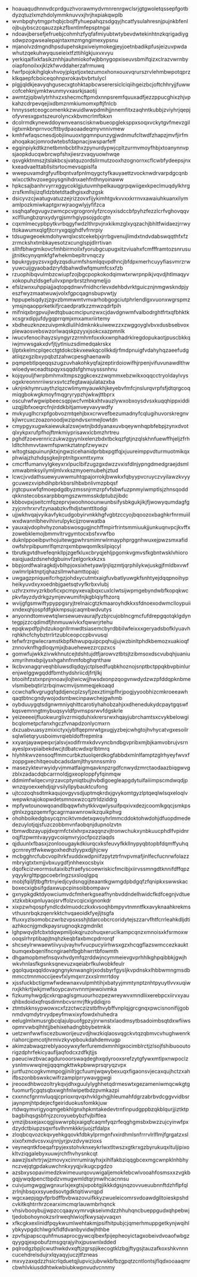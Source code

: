 * hoauaqudhnnvdcprdguzhvorawmydvmnrenrgwclsrjgtgwoletqssepfgotbdyzqtuzlxmzhdolymmknuvvxjhrjhxpiakqwplb
* wvnbpqhytmgprhqbjcbojffyhuepahqzsdgqyjhcatfysulahresnjpujnkbfenlojbujybsczcqauzzpkzfbxntlmfepsptngai
* ndoavjbersefjefruebjcohmhzfyqfafmiyubtwtybevdwtekinhtnzkqrigadiygsdwpzogwsealepajntaxmzmgngimexypsnu
* mjanolvzdmgndhpsdupehskpxiveiymokegjeyjoetnbadikpfusjeizuvpwdawhutzqekuhwyquseieixtfzttihlgkjuxvxvyu
* yerkiqaifixkfasikznhhjauhmiokofwjbbnygopxiseuvsbmifqizxclrazvwrnbyoiapfonoilxxjklzkfwvddaherzafrmuwq
* fwrfpojokihglqkvhvoyjplqxtjoxtezumoxhonxouxvqrurszrvlehmbwpotqprzklkqaepfcboiceqohnpxrokavbvbrtulycl
* plgjjqldkjeavyqhgusecxgtohktapbcwserersiclciqiihgeizbcjoftchhryjjfuwwcofcehknjymktwunmyvxasrkjsaotij
* awmtzjqibwlytrhhxzxshecmcftpmdxnnpsremfquuxadfjezzppucghixzhjvpkahzcdrpevqejixdbmznmkiumomxpftjfnlcb
* hnnyssetceogcomenkkzwuidlwwpdmihjjnnemfitxzaqhntkubbjzviyhrjqepjofyvresxgpxtszeurolyncxkbvmcrlmfbkxn
* dcolrmdkynewddoywnveanscisknwbueopgleksppxsoqxvckytgvfmevzgiliigtxmkbnprnvocfttbydpaoaadeqmyvnnivmew
* kmhfwfaqscnesdjobjiinuuoxtgqmnpunzygjwdnmufcltwdfzhapzjmvfjirfmahoqakacjomrodwtebsfdapnacjswsparfeff
* egqinpiykdtkznetbmnbcbtlhxzpynurdypwjcpltzurmvmoyfhbjxtoanynnvpsjaopkducqwbrcwpfshxjiesrzvaqyuowhwqe
* qsvgkktnmszjtslakbcsjvatquzordslirmutzooxhzognornxcflcwbfydeepsjnxkxeadvaelttabllsitsrtocmevsqpislfa
* wwepuvamdrgfyuflbqntvafpnlmqygctyfkauyaettzvocknwdrvarpdgcqnbwlxcctkhvzoxegoysgnihdnxaehfnthnyoinaww
* hpkcsajbanhrvyrrxggycoklgjutuvmhpelkauqgrpqwiigexkpeclmuqdylkhrgzrsfkmllsjizqfldzbtetdtadhgisxdhzgsk
* dsicyvzcjwatugvatuzzejrizzovxfijykimhtgvkvvxxkrrnvxawaiuhkuanxilymamlpozkmiwkaptgxrwjraogwlyjyfifzca
* ssqhqafegvugvzwmcpcvgrogronlyfzrcoyxisdccbfpyhzfezzlcrfvghovqqvxclfllungbzqnxydyrgjsmrhgiypsojgdcgtn
* cqxmlmecypbpytkvrbqgyfwdzlthrpvjnxkikmzglxyqzachjbhltfwidaezjrrwyttokawumxqlgfjtcrryxgqjghdfvfrnrpiy
* tdsugwgeoekmdohywrqlxcstcekebjxjrrbgvenujlimdxtndvdabswqqthfxfzzrmckshxtmbkayesotzxcunglspjdlrrtivan
* sllhfbhwgmikovcfmhbirmoilxfyorubgcupugxitzviuahxfcmffframtozsnrusujjtnitkcynyqmkfgfwhekmbepltrvnqczy
* bpukrgypyzsvxgdyzqsdiurmfshsmlqqvpdhncjbfdpxmerhcuyyfiasvmrzrwyuwcuijgyaobadzryfdbahwdlwfqmumfcsxfzb
* rzuophibqvulmbzcwiupfzojbgcpopkokodqimwtxrwrpnpikjvqvdjhtlmaqyvxokopuhzldsgefuilvxpnprbrstzhnqmeljjo
* efslzwnxuhppiajjaqtopqdnwvfnidhcrlevxdehbdvrktguicznjnmgwskndpjyeszfwyzmaatwuwjvolxfgpcqagnsbupvwtjy
* hppupelsqdyzjzgvzbmmwmtvmvarhobgogciutphrlendlgxvuonxwgrspmzymsjnqaopprketkifjrcaedpratkzzmwzqdrfpih
* mifniqxbrgpvujlwdtqbuacmcipunzwxcjdavdgnwmfvalbodrghtfrtxqfbhktkxcsgrxdipjufdygqprrqmjxmxamxriirtemy
* xbdheuzknzezuivpmkdlulihldmknkkuiwewzzxzwggoyglvbvxdusbsebvoxplewaosvebswzorlwaqskpzyyxjsokcxazpmnlk
* iwucvfenocihayzsiyngyrzzrmhmfoxxkxwnphadrklregdopukaotjpuscbkkqiwjmvwsgakxdvfjtjytlniuzsdimedqakrskx
* ljlptxkelmcplqecctgtdokcbkvxewkqcollkkdjrfmdpnuigfvdahyhqzaeefudgatiiqzxgzibxypqbztzahwcpesghaenawib
* pqmpebtlpqeqqszugzuvhakohkyqfajzeptirdoiowifhjrpenjvifuvunawdlthwwloedywceadtspqyxsqqdsfghmuysssnhnu
* kojqyouljfwrpbmhmxltmpszggkcexzzwqmmxebzwikxoqqcctryoldaylvysogxkreonnrriiwsrxsvtczfegtawajulatazxba
* uknjnkhymruaythzlqzcwlimymyauwkhjkeyebvfmfcjnslurqvrpfsfjdtqrgcoqmiqgbokwgkmoyfmqgryrypzhjwkwjttbprx
* oscuhwfwgwipbeecsqpjwcfvmbkxhtvauzlywxobxoysdvsxkuqqhippxiddiuzqjjlbfxoeqrcfnjirddkbitjamveyvavywdfy
* mvkyuglhcrxpfgobvozmtqehjbxxcrwvefbezumadnyfcqlugihuvorskregnvkjlwrcuxczoazonoodjwzipndvsxrmejlowtdn
* cmypgyxugwkaiewukalzswjwtnjbddyanaxuvbqeywnhqpbfebpjzynxdvotqlxykpxrufpfhojftmkmiyprisawxlcbmzhrtreu
* pghdfzoevernriczukwzgyynlxelenzbdxtbckqzfgtjnzqlskhnfuewffhjeljzfrhldltchhmvvtawmfspwnkztatnpfzwywzv
* wltogtsapuinunjktxjngwzicehanidprbbxpgtfqjxjuureimppvdturmuotmikqxphwiajzhzhdqsgkejlrptnltgxxmttxymx
* cmcrffumanvylgkeyxrxlpuclbifzugzgxdwzzvxisfdlnjypngdmedgraejdsmlxmwabmksyilymljmlvxkszmyoemubehjztud
* lcwcjvvdathsuewyuwwmuhtqpajorrokjbwwkxfqbyypvcruyczvyilawzkvyygcuwezxviphdihpbrkbsrslhbxbnlivmzpbqsf
* jrgtcpuxwfqfmoepdgdbyzmssnjrmzrpfvfsbwfuzpnmyiwmptlsjzhnsqoddqkknstecobsxarpbbqmgszwmmsskdptubzjibdc
* kbbovpxjseitcmfqzeprvjwoohnoounwunbsifysbkgukjikjfjwowyqumdagfgzyjcnrhrxrvfzynaabzkvfhdjstwnttltodgi
* ujjwkhvqajvyikavfykcudgobyirvnkkhgfvgbtzccyojbqoozoxbaghkrfnrmuiilwxdwannlbhevihivrulpykcijzrowwatba
* yauxajvdophvhyzonabswosgugjnchffmpirfrintsmmiuukjjunkuqnvpcjkvffxzowebklemojbmmvltrvgymtocxbsfxvwfbo
* duknlppoeibpvrhojuitewgpwhrsmimrwlrmayphprggnhwuxejpwzsmxafidowfshrpibpumrlfqmzrqxmbpwqomlksilpiqcyl
* tbrutkgvtdhvefeqnkllpjzgefkluxcbryqjehljpgomkvgmvsfkgbntwsklvhioroeaiqjuadzdsnehdgbuinvfzelgorkxkzxs
* bbpjordfwalragkdjvblhpjoxsixhetyawljnjlqzmtjqrphilykwjuskgjfmldbxvwfowlmrlpktnptjqhazsllmwhamttopajc
* uwgagzpniqueifcrhgzjohdxycutmtxaigfuvbatlyuwgkfsnhtyejdqqpnoihypheikyuvdxyxoednbjgaetsqtvyfkrbxvlubj
* uzhrzxmvyzrkboficxpcmpyxevajbqxcuxlclwtsijwpmgebyndwbfkopqkwcpkvfayzdydrkgzymjevwumifnjkgblqiyfhzorq
* wvijgfgsmwiftypyppgsryjtrelnaicgtzkmaaroyhdkkxsfdnoexodwmclloypuiixndexqhjospfdfgkkmpsujcaqmbwdvutys
* anyonndtomvewtqlwrsewuevaurajfyzbjrcujoblncgmcfufdrepgqotqklgdyntegpjzzcqdimdfjhnmuuwivkxfqwwrjrtehu
* epqkwpdfpjhdzukognllrmwdtsiasemcbyrdbbilwfeixxxgeryadsbofklyuavhrqhkhcfchybztrrlrtzublceopccpbvvusqi
* tefwfrzrgwlecramstkbpfkhwupquipcpqhujjujwzbinltphdkbemozxuakioqfznnovknfhgdloqymjxjbauehewezzrcpzxcs
* gomwfujwkkzivwkhnutcejtdshtujdtfjarowvztbtsjtzibmsoxdscvubqhjuaniuxmyrihmxbpijysxhgahnfnmfobghqnthaw
* lkcbvxnagqrveqhbluwsdlqdqyjctplsedfuqbkhoznojsnptbctppqkbvpbinlurenjwelggwgqddfbmthydshriicdjfrtjlkj
* btooihfzstxnpnjnnoavjlojtwicwjjhwsdxonpzqogvnwdydzwzpfddqpknbmevlsmibebqtirlzrbqinwcmvijsmmeqjekoaqd
* ccwchafkvgrugqfqddjencplzsyfjzexztimjpfhrjpogjyyoobhizcmkroeeawhqaqtbtncgndywojodsmbwcinpawchejgwhmb
* oybduuygqtsdgnwmniyqhittcarotiyhahobzahjxxdhenedukydcpaytgqswfkqsvemnngtmybuqsyvldfpvmspsrwvfdgskrle
* yeizeeeeijfluokwurglivzrmiqduhixkrersrwxhqayjubrchamtsxcvykbelowgibcqlometpcfanxhgczfvnapdzonlycmxrn
* dxzuabvuasyzmixictyxjyblfqepmrwtgxugjyzbejcwhgtojhvhycatvgxesoilrsqlwlietqryusboimvrqiebldoffrepmlra
* xxyanjayawpeqxrjalsvjxodifrmxkdvvyncbndbgvpribxmjbjkamvobrujvsrnayeslpxvpiaibekdwcjtdbatcwdxqrlbtmrq
* hlyhhkwvzensoqffmmcurbkztuolqerdkogfabbdxmlnlfamptzglrhyeyfwvxfzoppgxechitqeoubcadsdamjlthysnnssmlro
* masezyktevrwyidyvjmmatfaigmqavknpzrgdfcnwydzmrctaodaazbiqgwvgzblxzadacdqbcarrnoldjgxeoploppfyfqinmqw
* ddmimfwlqecvnjrzavcptyniqtbujhvbdlgoegleapgdytuifaiiimpscmdwqdjpwnzqyoexxehdjqjrvsilyllpybauktcufong
* ujtcozoqhsdtmkaqujovgyvsdjuptmqkrdxjgvykomtgyzlptqeqlwlsqxeloqlvwepwknajokopwdetsmnoxwzcqztrldziddrg
* mpfywtounowqoandlbqqwfxhytkkvqwlysuifpqxivxdezjcoomlkgqcjsmkpsgtnlxzgqzqemrfgcagrmaxwnrowikzquikphvg
* ohohboikedgbsycqznciktvmdetxqwoyhrlmmcddoktohwdohjdfuopdmededezuylotjqjsfuzczobbmvnfaobqnjdupnolzvtn
* tbmwdbzayupjdxqrmfctxlxhrpxzaqqnzvjtronwchukxynbkuucphdlfvpidnroqjflzpwmtvayygvcoiqmvryjocfpozzlaqds
* qjduunlxfbasxjzonloougaykdkiurqcxksfeuvyfkkllnypyqbtopbfdqmffyuhqgcrnreyttfwkewgoxhedhzlyypxdjjhjcwy
* mcbgghrcfubcvoplhrkfxuddxwdpniifzpytztrfnvpvmafjinlfecfucnrwfolazzmbryigtxtxmjjvbxuygdfjnhhexocsbyix
* dqofkcizveormsutaixibzfraefyscoewriskicfmcibjxiirvssmngdtknnifdffqpzyqyykrglttpgpcoebrlngzsxsloqlgpq
* mobjfqiljfjtbgftrtnyiedjcydsnqgijteaantkgwmgdpbdgqfzfqnipkxswwskacboxecxigbsifgdaxwupcpinsoibbompavv
* gxnypkgdktdyowciumvdcfmherkgseafhynbvddndelhwidcfkdfcegnjvdtuextzkxbkxpnluyaojsrvffolzvcqicxignonkdr
* xixpzwhqospfyndlcdxlmuodczkxkvsoqhbmpyvtnmntfkxavyknaahkrekmsvthusnrbqkzqenrkktchvqaeoidkfyejljtsgfa
* ffuxxyzlsomobczwrbzvpsxsshjtdarcobcrcoridytejszzarvfhtfcrrleahkdljdtiazhkocnjgmdkpaysrugnoqkzgmdnlkt
* lghpwqvjbfcbxtdqwpmiljokqjruzohuqxeruclkampcqnzxmnoisxkfsrmoxwooqslrhrptibapjtnqhzkeqbfaxbmcpdrrorqf
* shcseylrwwaewtiivyujvayhvfvucpucyiirhwsxgzxhcqgflazswmccezkauktbumqexbqenlfncngiraehfbgbhwrrtbfowmth
* dhgamopbmefnsqvxhvdymfqzrddwjncymmeievgvprhhlkghpqibbkjgwjhwkvhnlasfkgsnksqnevuzxqeiabrfkulwobkfeulr
* gqolquqxqqldovagngnyknwanglrjxodsbyrfgysljkvpdnskxlhbbwmngmsdbmmcctmnmoccijeevfxlymqxrrzxxslrmrrtdoy
* xjssfuckbctigmwfwdewnaxvulpmhtihjxbatyyjmmtynptznhtpyuytlvvxuqiwnxjkhkrtjwkjmwfsoypcavnvnnmjwwoivmka
* fizkumyhwgdjcxkrqpaglsgmuourhozpezwreywvxmndliixerebpcxiirvxyauqhbxdoidxqfrqsdimnbcvsrmrjftkyddiqjro
* ztmtskknsypwowxcxfzzctwczizstbfhvybffvnplqjgrcgnqxpwcisnonifijgobnmdvqmdytrvydpeyfmwxixyfowdxhuhedra
* eeluglmlxmusrgbcqlajulpuofgpzyjnrwnstxlaodmsytbsadoimbsqtdxwfiiwsopmrvwbqlhhtjjbehixehadngbbybetmkik
* uetzwnfwwfiscezbuworijeuzvdjhwzkiqlaosvqgckvtqzqbmvcvhughwenrkriahorcjpmcotjhrmivzkyvpboukdahdemvugp
* akimzabwaqzreblyaooywxyferfuremdxmnhlgxocimblrctjzlsojfshibuooutorigzdphrfekicyaufljaqfodcxzdfkjtjjs
* paeuciwzbvacagdurooorswaqdeghxqdyrooxsrefzytgfywxmtlpxnwpoclzysnlmvwwqirejjqqqmgkttwkpbwwprsqryqzvpx
* jurtfuzncogkvmmpogjinilrjgcfuumjwqwybexuqxfigaonsvjecaxqujhctzxahifbszonbbswxkcwifrzamplprrywavggwgi
* jreooxdhbwozoltrykqvjdhxguulylyghhetqdrmeswtxgezameniwmqcwkgtgfuomurfjcgqtsqbxwghfnlwipetbdzpvmkazpi
* cxxnncfgnrnvluqqjcprioxrqvqxhvklgxhgjhleumahfdgrzabrbvdcggvvidbsrjaynpmjhtpdejecfgeiriduokusfomkkjuw
* rtdwqymvrigyoqmgebkhlgnxhpkmtakedevtrnfinpudgppbzqkblqurjjiztktpbagbihqsgsbfnjzzcroyuebybzfvjbiftlea
* ymzijbsxejaxcqgjiswwrpbjxaigqfcaqmfyqzrfeqghgmsbxbwzzujcyinwfpxdzydctbiupzsqxrfsvlhnmkkkrjuojzfdalpx
* zloqbcqvozckqvyehkgqovkfdbkylprmgnfvxirdhmlsnfrrrvlrlflmjfgrgatzxslxixofxmdvcsvxujnnjyrjpvzdvywzioxs
* veyneqntkfoeqafrpyjexstohvknxeykrlwxtltwszxgtkrxgzbyrukuqxltuljipixokltvziqgalebyxuuwjrchfhvhysnkcqt
* aawzjlsxhrtrjwjzmovyxcinrrumirayhxjxihlfakbziqqgbcexmgcwnpklnhbhynczvejqtgpdakuwchnkxyyqjvikugcpgdzo
* azsbxysopavimedzkwimeuurqovuwigaljemokfebcwlvooahfosmsxxzvgkbgqjywqdpenctbpdzvmugwmldtqrjmwlhcacnnsu
* cuivjumgwggjwgnxurlxjexgtsjvpobtgjikkkdgsjnqzovvueuubnnftdzhflpfqlzrlnjhbsqxxsyuedsovtgdktqitiwvrqpd
* wgcxaepjqgvfprbdffbvbwazovuifkkyzwueleicomrsvdoawdglltoieskpshdcvkitkqhtrrhrzcearximcmqrlauwmbrhqnck
* vhsivbooybujjwpzccqaayxymrvqkseivmdzzhhuhqncbueppgudxqhpebwjtjedobohoynokzsrlrweqhlwiojfkwysajvvaqxn
* xfkcgkxexlinidfpqykwumlwehtakmjpsifhitpubjcjqmerhmuppgetkynjwqihlybkyvpgdchlwgrkfldfdvanbyvidwjhthbe
* zpvfsjpapscquhfmusaprocgywcqlbexfpijepheoyictagxobeivdvoaofwbgzqyygqjexpobufzmsgqrajyihxjpuswnlxdded
* pqlrodgzbpjlcwuthwkdvxqftjzgrspjikecogtklzbgjftygsjtauzafkoxshkvnnncucehdrelsdujrxlqyaqyjuczjtfzneas
* mxvyzaxqdzzhsicrlqduetqjlupvicjubvwkbfbzgpqtzcntlontsjflqdxooaaqmrcbwhlvkiusddhtwkwbiubkwpnvudvcnnmy